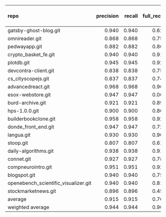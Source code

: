 | repo                                 |   precision |   recall |   full_recall |    f1 |   full_f1 |   ppcr |   support |   full_support |   Rules Number |   Average Rule Len |
|:-------------------------------------|------------:|---------:|--------------:|------:|----------:|-------:|----------:|---------------:|---------------:|-------------------:|
| gatsby-ghost-blog.git                |       0.940 |    0.940 |         0.625 | 0.940 |     0.751 |  0.665 |      1764 |           2653 |              5 |                5.8 |
| omnireader.git                       |       0.868 |    0.868 |         0.759 | 0.868 |     0.810 |  0.875 |      2615 |           2989 |              6 |                3.5 |
| pedwayapp.git                        |       0.882 |    0.882 |         0.862 | 0.882 |     0.872 |  0.977 |      6450 |           6605 |             85 |                8.1 |
| crypto_basket_fe.git                 |       0.940 |    0.940 |         0.916 | 0.940 |     0.928 |  0.975 |     17946 |          18405 |            189 |                9.0 |
| plotdb.git                           |       0.945 |    0.945 |         0.929 | 0.945 |     0.937 |  0.983 |    193475 |         196884 |            582 |               12.9 |
| devcontra-client.git                 |       0.838 |    0.838 |         0.753 | 0.838 |     0.793 |  0.899 |      2342 |           2604 |             21 |                5.2 |
| cs_cityscopejs.git                   |       0.837 |    0.837 |         0.742 | 0.837 |     0.786 |  0.886 |      4783 |           5399 |             69 |                6.8 |
| advancedreact.git                    |       0.968 |    0.968 |         0.904 | 0.968 |     0.935 |  0.934 |     11927 |          12772 |             38 |               10.1 |
| esox-webstore.git                    |       0.947 |    0.947 |         0.060 | 0.947 |     0.113 |  0.063 |        76 |           1201 |              3 |                2.7 |
| burd-archive.git                     |       0.921 |    0.921 |         0.892 | 0.921 |     0.906 |  0.969 |      2996 |           3093 |             74 |                5.9 |
| hps-1.0.0.git                        |       0.900 |    0.900 |         0.868 | 0.900 |     0.884 |  0.965 |      6630 |           6874 |            111 |                8.1 |
| builderbookclone.git                 |       0.958 |    0.958 |         0.920 | 0.958 |     0.939 |  0.960 |     29176 |          30405 |             53 |                9.9 |
| donde_front_end.git                  |       0.947 |    0.947 |         0.722 | 0.947 |     0.820 |  0.763 |      4331 |           5679 |             12 |                7.1 |
| langua.git                           |       0.930 |    0.930 |         0.909 | 0.930 |     0.920 |  0.977 |      6336 |           6483 |             64 |                9.9 |
| stoop.git                            |       0.807 |    0.807 |         0.614 | 0.807 |     0.697 |  0.761 |      1427 |           1875 |             19 |                5.7 |
| daily-algorithms.git                 |       0.938 |    0.938 |         0.917 | 0.938 |     0.927 |  0.978 |      7383 |           7549 |            103 |                7.1 |
| connet.git                           |       0.927 |    0.927 |         0.785 | 0.927 |     0.850 |  0.847 |      4835 |           5708 |             13 |                7.1 |
| compneurointro.git                   |       0.951 |    0.951 |         0.925 | 0.951 |     0.938 |  0.973 |    210691 |         216539 |            598 |               11.7 |
| blogspot.git                         |       0.940 |    0.940 |         0.756 | 0.940 |     0.838 |  0.804 |      3733 |           4642 |              8 |                5.9 |
| openebench_scientific_visualizer.git |       0.940 |    0.940 |         0.810 | 0.940 |     0.870 |  0.861 |      1212 |           1407 |              8 |                8.5 |
| stockmarketnews.git                  |       0.896 |    0.896 |         0.454 | 0.896 |     0.602 |  0.507 |       335 |            661 |              1 |                2.0 |
| average                              |       0.915 |    0.915 |         0.768 | 0.915 |     0.815 |  0.839 |     24783 |          25734 |             98 |                7.3 |
| weighted average                     |       0.944 |    0.944 |         0.909 | 0.944 |     0.925 |  0.967 |           |                |                |                    |
